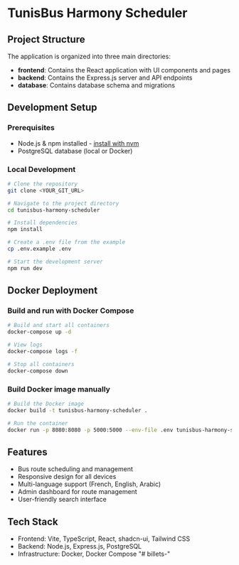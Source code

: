 
# TunisBus Harmony Scheduler

## Project Structure

The application is organized into three main directories:

- **frontend**: Contains the React application with UI components and pages
- **backend**: Contains the Express.js server and API endpoints
- **database**: Contains database schema and migrations

## Development Setup

### Prerequisites

- Node.js & npm installed - [install with nvm](https://github.com/nvm-sh/nvm#installing-and-updating)
- PostgreSQL database (local or Docker)

### Local Development

```sh
# Clone the repository
git clone <YOUR_GIT_URL>

# Navigate to the project directory
cd tunisbus-harmony-scheduler

# Install dependencies
npm install

# Create a .env file from the example
cp .env.example .env

# Start the development server
npm run dev
```

## Docker Deployment

### Build and run with Docker Compose

```sh
# Build and start all containers
docker-compose up -d

# View logs
docker-compose logs -f

# Stop all containers
docker-compose down
```

### Build Docker image manually

```sh
# Build the Docker image
docker build -t tunisbus-harmony-scheduler .

# Run the container
docker run -p 8080:8080 -p 5000:5000 --env-file .env tunisbus-harmony-scheduler
```

## Features

- Bus route scheduling and management
- Responsive design for all devices
- Multi-language support (French, English, Arabic)
- Admin dashboard for route management
- User-friendly search interface

## Tech Stack

- Frontend: Vite, TypeScript, React, shadcn-ui, Tailwind CSS
- Backend: Node.js, Express.js, PostgreSQL
- Infrastructure: Docker, Docker Compose
"# billets-" 
